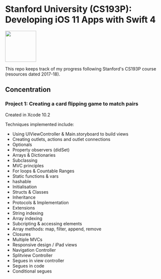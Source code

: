 # Stanford University (CS193P): Developing iOS 11 Apps with Swift 4

<img src="https://is3-ssl.mzstatic.com/image/thumb/course/CobaltPublic128/v4/81/d0/9c/81d09ca1-ec7b-19b2-a215-4ae39df215c5/source/168x214.png" width="100">

This repo keeps track of my progress following Stanford's CS193P course (resources dated 2017-18).

## Concentration

### Project 1: Creating a card flipping game to match pairs

Created in Xcode 10.2

Techniques implemented include:

- Using UIViewController & Main.storyboard to build views
- Creating outlets, actions and outlet connections 
- Optionals
- Property observers (didSet)
- Arrays & Dictionaries
- Subclassing
- MVC principles
- For loops & Countable Ranges
- Static functions & vars
- hashable
- Initialisation
- Structs & Classes
- Inheritance
- Protocols & Implementation
- Extensions
- String indexing
- Array indexing
- Subcripting & accessing elements
- Array methods: map, filter, append, remove
- Closures
- Multiple MVCs
- Responsive design / iPad views
- Navigation Controller
- Splitview Controller
- Segues in view controller
- Segues in code
- Conditional segues

